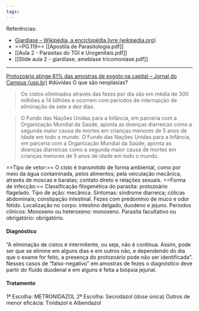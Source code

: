 ```yaml
---
tags:
---
```

Referências: 
* [Giardíase – Wikipédia, a enciclopédia livre (wikipedia.org)](https://pt.wikipedia.org/wiki/Giard%C3%ADase)
* ==PG.119==  [[Apostila de Parasitologia.pdf]]
* [[Aula 2 - Parasitas do TGI e Urogenitais.pdf]]
* [[Slide aula 2 - giardíase, amebíase tricomoníase.pdf]]
---
[Protozoário atinge 61% das amostras de esgoto na capital – Jornal do Campus (usp.br)](http://www.jornaldocampus.usp.br/index.php/2014/11/protozoario-atinge-61-das-amostras-de-esgoto-na-capital/)
#dúvidas 
O que são neoplasias? 


> Os cistos eliminados através das fezes por dia são em média de 300 milhões a 14 bilhões e ocorrem com períodos de interrupção de eliminação de sete a dez dias.

> O Fundo das Nações Unidas para a Infância, em parceria com a Organização Mundial da Saúde, aponta as doenças diarreicas como a segunda maior causa de mortes em crianças menores de 5 anos de idade em todo o mundo. 
> O Fundo das Nações Unidas para a Infância, em parceria com a Organização Mundial da Saúde, aponta as doenças diarreicas como a segunda maior causa de mortes em crianças menores de 5 anos de idade em todo o mundo. 


==Tipo de vetor:== O cisto é transmitido de forma ambiental, como por meio da água contaminada, pelos alimentos; pela veiculação mecânica, através de moscas e baratas; contato direto e relações sexuais. 
==Forma de infecção:==
Classificação filogenética do parasita: protozoário flagelado.
Tipo de ação: mecânica.
Sintomas: síndrome diarreica; cólicas abdominais; constipação intestinal. Fezes com predomínio de muco e odor fétido.
Localização no corpo: intestino delgado, duodeno e jejuno. 
Períodos clínicos: 
Monoxeno ou heteroxeno: monoxeno.
Parasita facultativo ou obrigatório: obrigatório. 
#### Diagnóstico 
“A eliminação de cistos é intermitente, ou seja, não é contínua. Assim, pode ser que se elimine em alguns dias e em outros não, e dependendo do dia que o exame for feito, a presença do protozoário pode não ser identificada”.
Nesses casos de “falso-negativo” em amostras de fezes o diagnóstico deve partir do fluido duodenal e em alguns é feita a biópsia jejunal.

#### Tratamento
1ª Escolha: METRONIDAZOL
2ª Escolha: Secnidazol (dose única) Outros de menor eficácia: Tinidazol e Albendazol


[^1]: 
[^2]: 